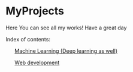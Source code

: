 # MyProjects

Here You can see all my works! Have a great day

Index of contents:
<ol><a href="#"> Machine Learning (Deep learning as well) </a> </ol>
<ol><a href="#"> Web development </a> </ol>

